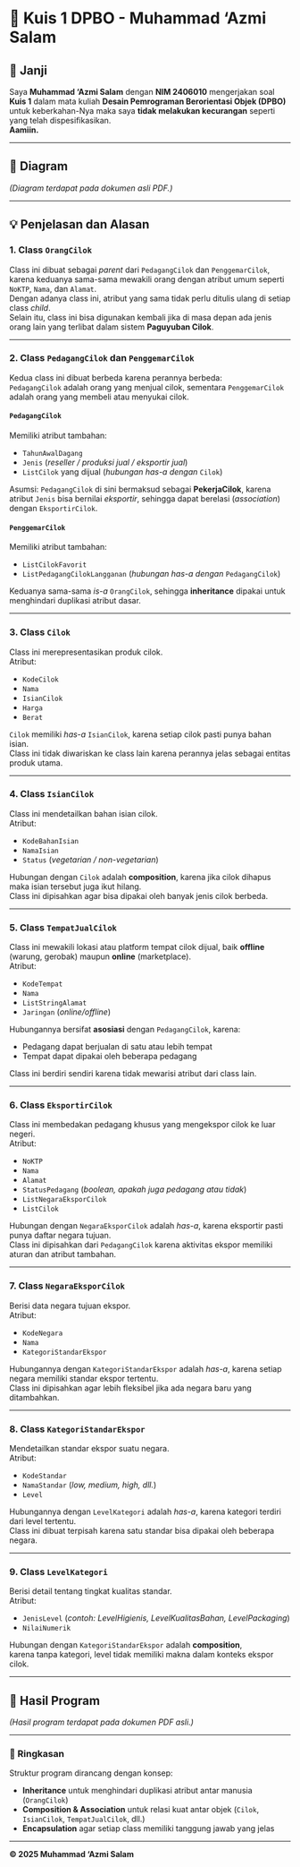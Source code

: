 # 🧠 Kuis 1 DPBO - Muhammad ‘Azmi Salam

## 🧾 Janji

Saya **Muhammad ‘Azmi Salam** dengan **NIM 2406010** mengerjakan soal **Kuis 1**
dalam mata kuliah **Desain Pemrograman Berorientasi Objek (DPBO)**  
untuk keberkahan-Nya maka saya **tidak melakukan kecurangan** seperti yang telah
dispesifikasikan.  
**Aamiin.**

---

## 🧩 Diagram

*(Diagram terdapat pada dokumen asli PDF.)*

---

## 💡 Penjelasan dan Alasan

### 1. Class `OrangCilok`
Class ini dibuat sebagai *parent* dari `PedagangCilok` dan `PenggemarCilok`, karena keduanya sama-sama mewakili orang dengan atribut umum seperti `NoKTP`, `Nama`, dan `Alamat`.  
Dengan adanya class ini, atribut yang sama tidak perlu ditulis ulang di setiap class *child*.  
Selain itu, class ini bisa digunakan kembali jika di masa depan ada jenis orang lain yang terlibat dalam sistem **Paguyuban Cilok**.

---

### 2. Class `PedagangCilok` dan `PenggemarCilok`
Kedua class ini dibuat berbeda karena perannya berbeda:  
`PedagangCilok` adalah orang yang menjual cilok, sementara `PenggemarCilok` adalah orang yang membeli atau menyukai cilok.

#### `PedagangCilok`
Memiliki atribut tambahan:
- `TahunAwalDagang`
- `Jenis` (*reseller / produksi jual / eksportir jual*)
- `ListCilok` yang dijual (*hubungan has-a dengan* `Cilok`)

Asumsi: `PedagangCilok` di sini bermaksud sebagai **PekerjaCilok**, karena atribut `Jenis` bisa bernilai *eksportir*, sehingga dapat berelasi (*association*) dengan `EksportirCilok`.

#### `PenggemarCilok`
Memiliki atribut tambahan:
- `ListCilokFavorit`
- `ListPedagangCilokLangganan` (*hubungan has-a dengan* `PedagangCilok`)

Keduanya sama-sama *is-a* `OrangCilok`, sehingga **inheritance** dipakai untuk menghindari duplikasi atribut dasar.

---

### 3. Class `Cilok`
Class ini merepresentasikan produk cilok.  
Atribut:
- `KodeCilok`
- `Nama`
- `IsianCilok`
- `Harga`
- `Berat`

`Cilok` memiliki *has-a* `IsianCilok`, karena setiap cilok pasti punya bahan isian.  
Class ini tidak diwariskan ke class lain karena perannya jelas sebagai entitas produk utama.

---

### 4. Class `IsianCilok`
Class ini mendetailkan bahan isian cilok.  
Atribut:
- `KodeBahanIsian`
- `NamaIsian`
- `Status` (*vegetarian / non-vegetarian*)

Hubungan dengan `Cilok` adalah **composition**, karena jika cilok dihapus maka isian tersebut juga ikut hilang.  
Class ini dipisahkan agar bisa dipakai oleh banyak jenis cilok berbeda.

---

### 5. Class `TempatJualCilok`
Class ini mewakili lokasi atau platform tempat cilok dijual, baik **offline** (warung, gerobak) maupun **online** (marketplace).  
Atribut:
- `KodeTempat`
- `Nama`
- `ListStringAlamat`
- `Jaringan` (*online/offline*)

Hubungannya bersifat **asosiasi** dengan `PedagangCilok`, karena:
- Pedagang dapat berjualan di satu atau lebih tempat  
- Tempat dapat dipakai oleh beberapa pedagang  

Class ini berdiri sendiri karena tidak mewarisi atribut dari class lain.

---

### 6. Class `EksportirCilok`
Class ini membedakan pedagang khusus yang mengekspor cilok ke luar negeri.  
Atribut:
- `NoKTP`
- `Nama`
- `Alamat`
- `StatusPedagang` (*boolean, apakah juga pedagang atau tidak*)
- `ListNegaraEksporCilok`
- `ListCilok`

Hubungan dengan `NegaraEksporCilok` adalah *has-a*, karena eksportir pasti punya daftar negara tujuan.  
Class ini dipisahkan dari `PedagangCilok` karena aktivitas ekspor memiliki aturan dan atribut tambahan.

---

### 7. Class `NegaraEksporCilok`
Berisi data negara tujuan ekspor.  
Atribut:
- `KodeNegara`
- `Nama`
- `KategoriStandarEkspor`

Hubungannya dengan `KategoriStandarEkspor` adalah *has-a*, karena setiap negara memiliki standar ekspor tertentu.  
Class ini dipisahkan agar lebih fleksibel jika ada negara baru yang ditambahkan.

---

### 8. Class `KategoriStandarEkspor`
Mendetailkan standar ekspor suatu negara.  
Atribut:
- `KodeStandar`
- `NamaStandar` (*low, medium, high, dll.*)
- `Level`

Hubungannya dengan `LevelKategori` adalah *has-a*, karena kategori terdiri dari level tertentu.  
Class ini dibuat terpisah karena satu standar bisa dipakai oleh beberapa negara.

---

### 9. Class `LevelKategori`
Berisi detail tentang tingkat kualitas standar.  
Atribut:
- `JenisLevel` (*contoh: LevelHigienis, LevelKualitasBahan, LevelPackaging*)
- `NilaiNumerik`

Hubungan dengan `KategoriStandarEkspor` adalah **composition**,  
karena tanpa kategori, level tidak memiliki makna dalam konteks ekspor cilok.

---

## 🧪 Hasil Program

*(Hasil program terdapat pada dokumen PDF asli.)*

---

### 🧠 Ringkasan
Struktur program dirancang dengan konsep:
- **Inheritance** untuk menghindari duplikasi atribut antar manusia (`OrangCilok`)
- **Composition & Association** untuk relasi kuat antar objek (`Cilok`, `IsianCilok`, `TempatJualCilok`, dll.)
- **Encapsulation** agar setiap class memiliki tanggung jawab yang jelas

---

**© 2025 Muhammad ‘Azmi Salam**
